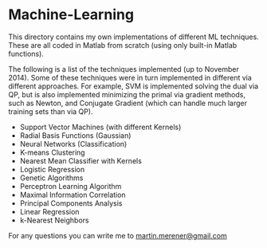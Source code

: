 Machine-Learning
================

This directory contains my own implementations of different ML techniques. These are all coded in Matlab from scratch (using only built-in Matlab functions).

The following is a list of the techniques implemented (up to November 2014).
Some of these techniques were in turn implemented in different via different approaches. For example, SVM is implemented solving the dual via QP, but is also implemented minimizing the primal via gradient methods, such as Newton, and Conjugate Gradient (which can handle much larger training sets than via QP).

- Support Vector Machines (with different Kernels)
- Radial Basis Functions (Gaussian)
- Neural Networks (Classification)
- K-means Clustering
- Nearest Mean Classifier with Kernels
- Logistic Regression
- Genetic Algorithms
- Perceptron Learning Algorithm
- Maximal Information Correlation
- Principal Components Analysis
- Linear Regression
- k-Nearest Neighbors


For any questions you can write me to martin.merener@gmail.com
